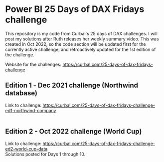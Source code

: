 # Power BI 25 Days of DAX Fridays challenge
This repository is my code from Curbal's 25 days of DAX challenges. I will post my solutions after Ruth releases her weekly summary video. This was created in Oct 2022, so the code section will be updated first for the currently active challenge, and retroactively updated for the 1st edition of the challenge.

Website for the challenges: https://curbal.com/25-days-of-dax-fridays-challenge

## Edition 1 - Dec 2021 challenge (Northwind database)
Link to challenge: https://curbal.com/25-days-of-dax-fridays-challenge-ed1-northwind-company  
<br>

## Edition 2 - Oct 2022 challenge (World Cup)
Link to challenge: https://curbal.com/25-days-of-dax-fridays-challenge-ed2-world-cup-data
<br>
Solutions posted for Days 1 through 10.
<br>
